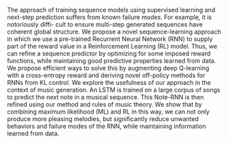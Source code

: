 The approach of training sequence models using supervised learning and next-step
prediction suffers from known failure modes. For example, it is notoriously diffi-
cult to ensure multi-step generated sequences have coherent global structure. We
propose a novel sequence-learning approach in which we use a pre-trained Recurrent
Neural Network (RNN) to supply part of the reward value in a Reinforcement
Learning (RL) model. Thus, we can refine a sequence predictor by optimizing
for some imposed reward functions, while maintaining good predictive properties
learned from data. We propose efficient ways to solve this by augmenting deep
Q-learning with a cross-entropy reward and deriving novel off-policy methods for
RNNs from KL control. We explore the usefulness of our approach in the context
of music generation. An LSTM is trained on a large corpus of songs to predict
the next note in a musical sequence. This Note-RNN is then refined using our
method and rules of music theory. We show that by combining maximum likelihood
(ML) and RL in this way, we can not only produce more pleasing melodies,
but significantly reduce unwanted behaviors and failure modes of the RNN, while
maintaining information learned from data.
